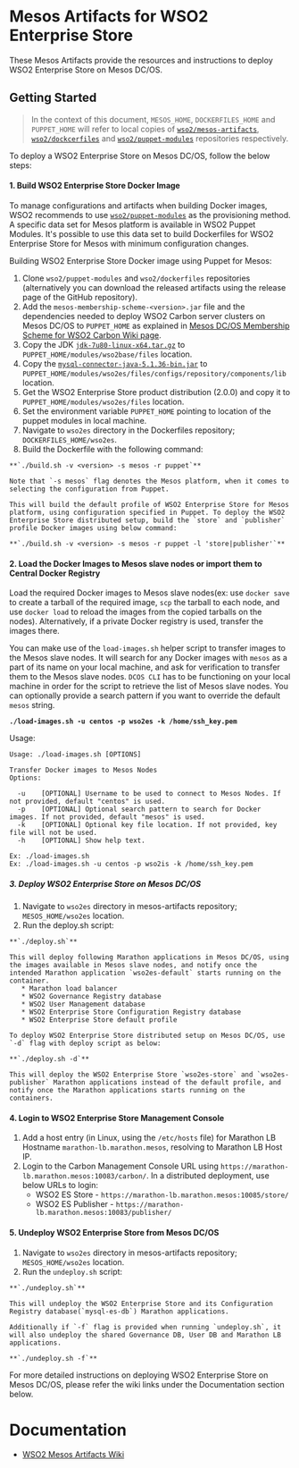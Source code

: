 # Mesos Artifacts for WSO2 Enterprise Store

These Mesos Artifacts provide the resources and instructions to deploy WSO2 Enterprise Store on Mesos DC/OS.

## Getting Started

>In the context of this document, `MESOS_HOME`, `DOCKERFILES_HOME` and `PUPPET_HOME` will refer to local copies of [`wso2/mesos-artifacts`](https://github.com/wso2/mesos-artifacts/), [`wso2/dockcerfiles`](https://github.com/wso2/dockerfiles/) and [`wso2/puppet-modules`](https://github.com/wso2/puppet-modules) repositories respectively.

To deploy a WSO2 Enterprise Store on Mesos DC/OS, follow the below steps:

#### 1. Build WSO2 Enterprise Store Docker Image

To manage configurations and artifacts when building Docker images, WSO2 recommends to use [`wso2/puppet-modules`](https://github.com/wso2/puppet-modules) as the provisioning method. A specific data set for Mesos platform is available in WSO2 Puppet Modules. It's possible to use this data set to build Dockerfiles for WSO2 Enterprise Store for Mesos with minimum configuration changes.

Building WSO2 Enterprise Store Docker image using Puppet for Mesos:

  1. Clone `wso2/puppet-modules` and `wso2/dockerfiles` repositories (alternatively you can download the released artifacts using the release page of the GitHub repository).
  2. Add the `mesos-membership-scheme-<version>.jar` file and the dependencies needed to deploy WSO2 Carbon server clusters on Mesos DC/OS to `PUPPET_HOME` as explained in [Mesos DC/OS Membership Scheme for WSO2 Carbon Wiki page](https://docs.wso2.com/display/MA100/Mesos+DC-OS+Membership+Scheme+for+WSO2+Carbon).
  3. Copy the JDK [`jdk-7u80-linux-x64.tar.gz`](http://www.oracle.com/technetwork/java/javase/downloads/jdk7-downloads-1880260.html) to `PUPPET_HOME/modules/wso2base/files` location.
  4. Copy the [`mysql-connector-java-5.1.36-bin.jar`](https://downloads.mysql.com/archives/get/file/mysql-connector-java-5.1.36.zip) to `PUPPET_HOME/modules/wso2es/files/configs/repository/components/lib` location.
  5. Get the WSO2 Enterprise Store product distribution (2.0.0) and copy it to `PUPPET_HOME/modules/wso2es/files` location.
  6. Set the environment variable `PUPPET_HOME` pointing to location of the puppet modules in local machine.
  7. Navigate to `wso2es` directory in the Dockerfiles repository; `DOCKERFILES_HOME/wso2es`.
  8. Build the Dockerfile with the following command:

    **`./build.sh -v <version> -s mesos -r puppet`**

    Note that `-s mesos` flag denotes the Mesos platform, when it comes to selecting the configuration from Puppet.

    This will build the default profile of WSO2 Enterprise Store for Mesos platform, using configuration specified in Puppet. To deploy the WSO2 Enterprise Store distributed setup, build the `store` and `publisher` profile Docker images using below command:
  
    **`./build.sh -v <version> -s mesos -r puppet -l 'store|publisher'`**
  

#### 2. Load the Docker Images to Mesos slave nodes or import them to Central Docker Registry

Load the required Docker images to Mesos slave nodes(ex: use `docker save` to create a tarball of the required image, `scp` the tarball to each node, and use `docker load` to reload the images from the copied tarballs on the nodes). Alternatively, if a private Docker registry is used, transfer the images there.

You can make use of the `load-images.sh` helper script to transfer images to the Mesos slave nodes. It will search for any Docker images with `mesos` as a part of its name on your local machine, and ask for verification to transfer them to the Mesos slave nodes. `DCOS CLI` has to be functioning on your local machine in order for the script to retrieve the list of Mesos slave nodes. You can optionally provide a search pattern if you want to override the default `mesos` string.

**`./load-images.sh -u centos -p wso2es -k /home/ssh_key.pem`**

Usage:
```
Usage: ./load-images.sh [OPTIONS]

Transfer Docker images to Mesos Nodes
Options:

  -u	[OPTIONAL] Username to be used to connect to Mesos Nodes. If not provided, default "centos" is used.
  -p	[OPTIONAL] Optional search pattern to search for Docker images. If not provided, default "mesos" is used.
  -k	[OPTIONAL] Optional key file location. If not provided, key file will not be used.
  -h	[OPTIONAL] Show help text.

Ex: ./load-images.sh
Ex: ./load-images.sh -u centos -p wso2is -k /home/ssh_key.pem
```
    
##### 3. Deploy WSO2 Enterprise Store on Mesos DC/OS
  1. Navigate to `wso2es` directory in mesos-artifacts repository; `MESOS_HOME/wso2es` location.
  2. Run the deploy.sh script:

    **`./deploy.sh`**
    
    This will deploy following Marathon applications in Mesos DC/OS, using the images available in Mesos slave nodes, and notify once the intended Marathon application `wso2es-default` starts running on the container.
       * Marathon load balancer
       * WSO2 Governance Registry database
       * WSO2 User Management database
       * WSO2 Enterprise Store Configuration Registry database
       * WSO2 Enterprise Store default profile
       
    To deploy WSO2 Enterprise Store distributed setup on Mesos DC/OS, use `-d` flag with deploy script as below:
     
    **`./deploy.sh -d`**
    
    This will deploy the WSO2 Enterprise Store `wso2es-store` and `wso2es-publisher` Marathon applications instead of the default profile, and notify once the Marathon applications starts running on the containers.

#### 4. Login to WSO2 Enterprise Store Management Console
  1. Add a host entry (in Linux, using the `/etc/hosts` file) for Marathon LB Hostname `marathon-lb.marathon.mesos`, resolving to Marathon LB Host IP.
  2. Login to the Carbon Management Console URL using `https://marathon-lb.marathon.mesos:10083/carbon/`.
    In a distributed deployment, use below URLs to login:
       * WSO2 ES Store             - `https://marathon-lb.marathon.mesos:10085/store/`
       * WSO2 ES Publisher         - `https://marathon-lb.marathon.mesos:10083/publisher/`
 
#### 5. Undeploy WSO2 Enterprise Store from Mesos DC/OS
  1. Navigate to `wso2es` directory in mesos-artifacts repository; `MESOS_HOME/wso2es` location.
  2. Run the `undeploy.sh` script:

    **`./undeploy.sh`**

    This will undeploy the WSO2 Enterprise Store and its Configuration Registry database(`mysql-es-db`) Marathon applications.
   
    Additionally if `-f` flag is provided when running `undeploy.sh`, it will also undeploy the shared Governance DB, User DB and Marathon LB applications.
    
    **`./undeploy.sh -f`**

For more detailed instructions on deploying WSO2 Enterprise Store on Mesos DC/OS, please refer the wiki links under the Documentation section below.

# Documentation
* [WSO2 Mesos Artifacts Wiki](https://docs.wso2.com/display/MA100/Home)
